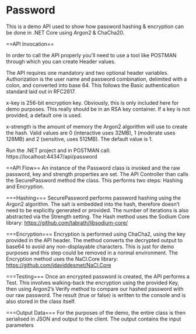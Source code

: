 # Password

This is a demo API used to show how password hashing & encryption can be done in .NET Core using Argon2 & ChaCha20.

==API Invocation==

In order to call the API properly you’ll need to use a tool like POSTMAN through which you can create Header values.

The API requires one mandatory and two optional header variables. Authorization is the user name and password combination, delimited with a colon, and converted into base 64. This follows the Basic authentication standard laid out in RFC2617.

x-key is 256-bit encryption key. Obviously, this is only included here for demo purposes. This really should be in an RSA key container. If a key is not provided, a default one is used.

x-strength is the amount of memory the Argon2 algorithm will use to create the hash. Valid values are 0 (interactive uses 32MB), 1 (moderate uses 128MB) and 2 (sensitive, uses 512MB). The default value is 1.

Run the .NET project and in POSTMAN call: https://localhost:44347/api/password

==API Flow==
An instance of the Password class is invoked and the raw password, key and strength properties are set. The API Controller than calls the SecurePassword method the class. This performs two steps: Hashing and Encryption.

===Hashing===
SecurePassword performs password hashing using the Argon2 algorithm. The salt is embedded into the hash, therefore doesn’t need to be explicitly generated or provided. The number of iterations is also abstracted via the Strength setting.
The Hash method uses the Sodium Core library: https://github.com/tabrath/libsodium-core/

===Encryption===
Encryption is performed using ChaCha2, using the key provided in the API header. The method converts the decrypted output to base64 to avoid any non-displayable characters. This is just for demo purposes and this step could be removed in a normal environment.
The Encryption method uses the NaCl.Core library: https://github.com/idaviddesmet/NaCl.Core

===Testing===
Once an encrypted password is created, the API performs a Test. This involves walking-back the encryption using the provided Key, then using Argon2’s Verify method to compare our hashed password with our raw password. The result (true or false) is written to the console and is also stored in the class itself.

===Output Data===
For the purposes of the demo, the entire class is then serialised in JSON and output to the client. The output contains the input parameters
